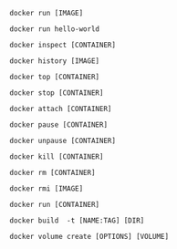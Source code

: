 ```
docker run [IMAGE]
```

```
docker run hello-world
```

```
docker inspect [CONTAINER]
```

```
docker history [IMAGE]
```

```
docker top [CONTAINER] 
```

```
docker stop [CONTAINER] 
```

```
docker attach [CONTAINER] 
```

```
docker pause [CONTAINER] 
```

```
docker unpause [CONTAINER] 
```

```
docker kill [CONTAINER] 
```

```
docker rm [CONTAINER] 
```

```
docker rmi [IMAGE] 
```


```
docker run [CONTAINER] 
```

```
docker build  -t [NAME:TAG] [DIR]
```

```
docker volume create [OPTIONS] [VOLUME]
```